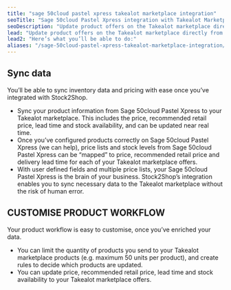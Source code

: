 ```yaml
---
title: "sage 50cloud pastel xpress takealot marketplace integration"
seoTitle: "Sage 50cloud Pastel Xpress integration with Takealot Marketplace"
seoDescription: "Update product offers on the Takealot marketplace directly from your Sage 50cloud Pastel Xpress. Stock2Shop’s simple integration will streamline your operation by reducing duplicate data capture, and ensuring your product information on Takealot is up to date."
lead: "Update product offers on the Takealot marketplace directly from your Sage 50cloud Pastel Xpress. Stock2Shop’s simple integration will streamline your operation by reducing duplicate data capture, and ensuring your product information on Takealot is up to date."
lead2: "Here’s what you’ll be able to do:"
aliases: "/sage-50cloud-pastel-xpress-takealot-marketplace-integration/"
---
```


Sync data
---------

You’ll be able to sync inventory data and pricing with ease once you’ve integrated with Stock2Shop.

*   Sync your product information from Sage 50cloud Pastel Xpress to your Takealot marketplace. This includes the price, recommended retail price, lead time and stock availability, and can be updated near real time.
*   Once you’ve configured products correctly on Sage 50cloud Pastel Xpress (we can help), price lists and stock levels from Sage 50cloud Pastel Xpress can be “mapped” to price, recommended retail price and delivery lead time for each of your Takealot marketplace offers.
*   With user defined fields and multiple price lists, your Sage 50cloud Pastel Xpress is the brain of your business. Stock2Shop’s integration enables you to sync necessary data to the Takealot marketplace without the risk of human error.

CUSTOMISE PRODUCT WORKFLOW
--------------------------

Your product workflow is easy to customise, once you’ve enriched your data.

*   You can limit the quantity of products you send to your Takealot marketplace products (e.g. maximum 50 units per product), and create rules to decide which products are updated.
*   You can update price, recommended retail price, lead time and stock availability to your Takealot marketplace offers.

